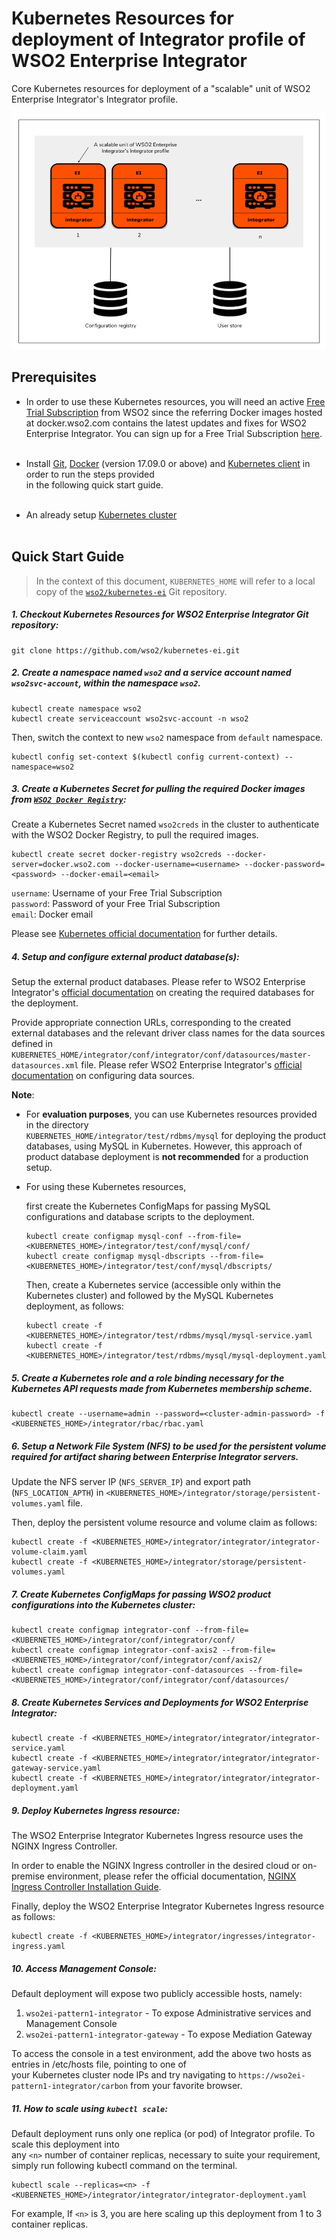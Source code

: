 # Kubernetes Resources for deployment of Integrator profile of WSO2 Enterprise Integrator

Core Kubernetes resources for deployment of a "scalable" unit of WSO2 Enterprise Integrator's Integrator profile.

![A "scalable" unit of WSO2 Enterprise Integrator's Integrator profile](integrator.png)

## Prerequisites

* In order to use these Kubernetes resources, you will need an active [Free Trial Subscription](https://wso2.com/free-trial-subscription)
from WSO2 since the referring Docker images hosted at docker.wso2.com contains the latest updates and fixes for WSO2 Enterprise Integrator.
You can sign up for a Free Trial Subscription [here](https://wso2.com/free-trial-subscription).<br><br>

* Install [Git](https://git-scm.com/book/en/v2/Getting-Started-Installing-Git), [Docker](https://www.docker.com/get-docker)
(version 17.09.0 or above) and [Kubernetes client](https://kubernetes.io/docs/tasks/tools/install-kubectl/)
in order to run the steps provided<br>in the following quick start guide.<br><br>

* An already setup [Kubernetes cluster](https://kubernetes.io/docs/setup/pick-right-solution/)<br><br>
 
## Quick Start Guide

>In the context of this document, `KUBERNETES_HOME` will refer to a local copy of the [`wso2/kubernetes-ei`](https://github.com/wso2/kubernetes-ei/)
Git repository.<br>

##### 1. Checkout Kubernetes Resources for WSO2 Enterprise Integrator Git repository:

```
git clone https://github.com/wso2/kubernetes-ei.git
```

##### 2. Create a namespace named `wso2` and a service account named `wso2svc-account`, within the namespace `wso2`.

```
kubectl create namespace wso2
kubectl create serviceaccount wso2svc-account -n wso2
```

Then, switch the context to new `wso2` namespace from `default` namespace.

```
kubectl config set-context $(kubectl config current-context) --namespace=wso2
```

##### 3. Create a Kubernetes Secret for pulling the required Docker images from [`WSO2 Docker Registry`](https://docker.wso2.com):

Create a Kubernetes Secret named `wso2creds` in the cluster to authenticate with the WSO2 Docker Registry, to pull the required images.

```
kubectl create secret docker-registry wso2creds --docker-server=docker.wso2.com --docker-username=<username> --docker-password=<password> --docker-email=<email>
```

`username`: Username of your Free Trial Subscription<br>
`password`: Password of your Free Trial Subscription<br>
`email`: Docker email

Please see [Kubernetes official documentation](https://kubernetes.io/docs/tasks/configure-pod-container/pull-image-private-registry/#create-a-secret-in-the-cluster-that-holds-your-authorization-token)
for further details.

##### 4. Setup and configure external product database(s):

Setup the external product databases. Please refer to WSO2 Enterprise Integrator's [official documentation](https://docs.wso2.com/display/EI620/Clustering+the+ESB+Profile#ClusteringtheESBProfile-Creatingthedatabases)
on creating the required databases for the deployment.

Provide appropriate connection URLs, corresponding to the created external databases and the relevant driver class names for the data sources defined in
`KUBERNETES_HOME/integrator/conf/integrator/conf/datasources/master-datasources.xml` file. Please refer WSO2 Enterprise Integrator's
[official documentation](https://docs.wso2.com/display/EI620/Configuring+master-datasources.xml) on configuring data sources.

**Note**:

* For **evaluation purposes**, you can use Kubernetes resources provided in the directory<br>
`KUBERNETES_HOME/integrator/test/rdbms/mysql` for deploying the product databases, using MySQL in Kubernetes. However, this approach of product database deployment is
**not recommended** for a production setup.

* For using these Kubernetes resources,

    first create the Kubernetes ConfigMaps for passing MySQL configurations and database scripts to the deployment.
    
    ```
    kubectl create configmap mysql-conf --from-file=<KUBERNETES_HOME>/integrator/test/conf/mysql/conf/
    kubectl create configmap mysql-dbscripts --from-file=<KUBERNETES_HOME>/integrator/test/conf/mysql/dbscripts/
    ```

    Then, create a Kubernetes service (accessible only within the Kubernetes cluster) and followed by the MySQL Kubernetes deployment, as follows:
    
    ```
    kubectl create -f <KUBERNETES_HOME>/integrator/test/rdbms/mysql/mysql-service.yaml
    kubectl create -f <KUBERNETES_HOME>/integrator/test/rdbms/mysql/mysql-deployment.yaml
    ```
    
##### 5. Create a Kubernetes role and a role binding necessary for the Kubernetes API requests made from Kubernetes membership scheme.

```
kubectl create --username=admin --password=<cluster-admin-password> -f <KUBERNETES_HOME>/integrator/rbac/rbac.yaml
```

##### 6. Setup a Network File System (NFS) to be used for the persistent volume required for artifact sharing between Enterprise Integrator servers.

Update the NFS server IP (`NFS_SERVER_IP`) and export path (`NFS_LOCATION_APTH`) in `<KUBERNETES_HOME>/integrator/storage/persistent-volumes.yaml` file.

Then, deploy the persistent volume resource and volume claim as follows:

```
kubectl create -f <KUBERNETES_HOME>/integrator/integrator/integrator-volume-claim.yaml
kubectl create -f <KUBERNETES_HOME>/integrator/storage/persistent-volumes.yaml
```
    
##### 7. Create Kubernetes ConfigMaps for passing WSO2 product configurations into the Kubernetes cluster:

```
kubectl create configmap integrator-conf --from-file=<KUBERNETES_HOME>/integrator/conf/integrator/conf/
kubectl create configmap integrator-conf-axis2 --from-file=<KUBERNETES_HOME>/integrator/conf/integrator/conf/axis2/
kubectl create configmap integrator-conf-datasources --from-file=<KUBERNETES_HOME>/integrator/conf/integrator/conf/datasources/
```

##### 8. Create Kubernetes Services and Deployments for WSO2 Enterprise Integrator:

```
kubectl create -f <KUBERNETES_HOME>/integrator/integrator/integrator-service.yaml
kubectl create -f <KUBERNETES_HOME>/integrator/integrator/integrator-gateway-service.yaml
kubectl create -f <KUBERNETES_HOME>/integrator/integrator/integrator-deployment.yaml
```

##### 9. Deploy Kubernetes Ingress resource:

The WSO2 Enterprise Integrator Kubernetes Ingress resource uses the NGINX Ingress Controller.

In order to enable the NGINX Ingress controller in the desired cloud or on-premise environment,
please refer the official documentation, [NGINX Ingress Controller Installation Guide](https://kubernetes.github.io/ingress-nginx/deploy/).

Finally, deploy the WSO2 Enterprise Integrator Kubernetes Ingress resource as follows:

```
kubectl create -f <KUBERNETES_HOME>/integrator/ingresses/integrator-ingress.yaml
```

##### 10. Access Management Console:

Default deployment will expose two publicly accessible hosts, namely: <br>
1. `wso2ei-pattern1-integrator` - To expose Administrative services and Management Console <br>
2. `wso2ei-pattern1-integrator-gateway` - To expose Mediation Gateway <br>

To access the console in a test environment, add the above two hosts as entries in /etc/hosts file, pointing to one of<br>
your Kubernetes cluster node IPs and try navigating to `https://wso2ei-pattern1-integrator/carbon` from your favorite browser.

##### 11. How to scale using `kubectl scale`:

Default deployment runs only one replica (or pod) of Integrator profile. To scale this deployment into <br>
any `<n>` number of container replicas, necessary to suite your requirement, simply run following kubectl 
command on the terminal. 
```
kubectl scale --replicas=<n> -f <KUBERNETES_HOME>/integrator/integrator/integrator-deployment.yaml
```
For example, If `<n>` is 3, you are here scaling up this deployment from 1 to 3 container replicas.
